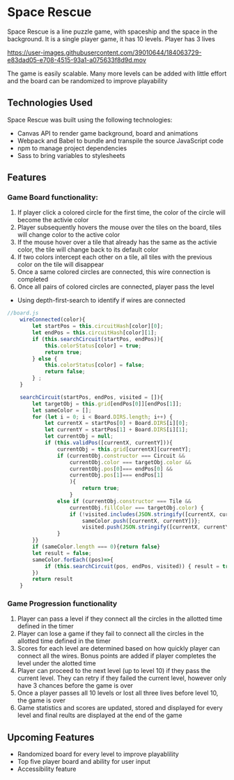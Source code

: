 # Space Rescue
Space Rescue is a line puzzle game, with spaceship and the space in the background. It is a single player game, it has 10 levels. Player has 3 lives

https://user-images.githubusercontent.com/39010644/184063729-e83dad05-e708-4515-93a1-a075633f8d9d.mov

The game is easily scalable. Many more levels can be added with little effort and the board can be randomized to improve playability

## Technologies Used
Space Rescue was built using the following technologies:
- Canvas API to render game background, board and animations
- Webpack and Babel to bundle and transpile the source JavaScript code
- npm to manage project dependencies
- Sass to bring variables to stylesheets


## Features
### Game Board functionality: 
1. If player click a colored circle for the first time, the color of the circle will become the activie color
2. Player subsequently hovers the mouse over the tiles on the board, tiles will change color to the active color
3. If the mouse hover over a tile that already has the same as the activie color, the tile will change back to its default color
4. If two colors intercept each other on a tile, all tiles with the previous color on the tile will disappear
5. Once a same colored circles are connected, this wire connection is completed
6. Once all pairs of colored circles are connected, player pass the level

* Using depth-first-search to identify if wires are connected

```js
//board.js
    wireConnected(color){
        let startPos = this.circuitHash[color][0];
        let endPos = this.circuitHash[color][1];
        if (this.searchCircuit(startPos, endPos)){
            this.colorStatus[color] = true;
            return true;
        } else {
            this.colorStatus[color] = false;
            return false;
        } ;
    }

    searchCircuit(startPos, endPos, visited = []){
        let targetObj = this.grid[endPos[0]][endPos[1]];
        let sameColor = [];
        for (let i = 0; i < Board.DIRS.length; i++) {
            let currentX = startPos[0] + Board.DIRS[i][0];
            let currentY = startPos[1] + Board.DIRS[i][1];  
            let currentObj = null;
            if (this.validPos([currentX, currentY])){
                currentObj = this.grid[currentX][currentY];
                if (currentObj.constructor === Circuit && 
                    currentObj.color === targetObj.color &&
                    currentObj.pos[0]=== endPos[0] &&
                    currentObj.pos[1]=== endPos[1]
                    ){
                        return true;
                    }
                else if (currentObj.constructor === Tile &&
                    currentObj.fillColor === targetObj.color) {
                    if (!visited.includes(JSON.stringify([currentX, currentY]))){
                        sameColor.push([currentX, currentY])};
                        visited.push(JSON.stringify([currentX, currentY]));
                }
        }}
        if (sameColor.length === 0){return false}
        let result = false;
        sameColor.forEach((pos)=>{
            if (this.searchCircuit(pos, endPos, visited)) { result = true }
        })
        return result
    }

```

### Game Progression functionality
1. Player can pass a level if they connect all the circles in the allotted time defined in the timer
2. Player can lose a game if they fail to connect all the circles in the allotted time defined in the timer
3. Scores for each level are determined based on how quickly player can connect all the wires. Bonus points are added if player completes the level under the alotted time
4. Player can proceed to the next level (up to level 10) if they pass the current level. They can retry if they failed the current level, however only have 3 chances before the game is over
5. Once a player passes all 10 levels or lost all three lives before level 10, the game is over
6. Game statistics and scores are updated, stored and displayed for every level and final reults are displayed at the end of the game

## Upcoming Features
- Randomized board for every level to improve playablility
- Top five player board and ability for user input
- Accessibility feature 
